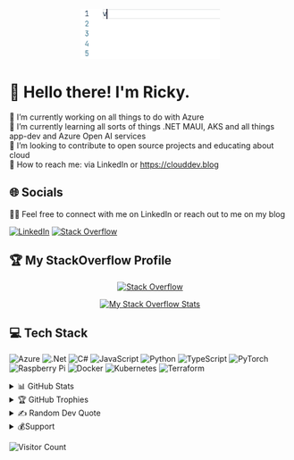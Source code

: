 <p align='center'>
  <img src='https://github.com/Ricky-G/Ricky-G/raw/main/CodeAnimation_New.gif' width='250' height='90' alt='GIF'>
</p>

# 💫 Hello there! I'm Ricky.

🔭 I’m currently working on all things to do with Azure 
<br>
👯 I’m currently learning all sorts of things .NET MAUI, AKS and all things app-dev and Azure Open AI services
<br>
🤝 I’m looking to contribute to open source projects and educating about cloud
<br>
🌱 How to reach me: via LinkedIn or https://clouddev.blog  <br>

## 🌐 **Socials**

👍🏻 Feel free to connect with me on LinkedIn or reach out to me on my blog

<div align='left'>

[![LinkedIn](https://img.shields.io/badge/linkedin-%230077B5.svg?style=for-the-badge&logo=linkedin&logoColor=white)](https://linkedin.com/in/rickygummadi) 
[![Stack Overflow](https://img.shields.io/badge/-Stackoverflow-FE7A16?style=for-the-badge&logo=stack-overflow&logoColor=white)](https://stackoverflow.com/users/441914)

</div>

## 🏆 **My StackOverflow Profile**

<div align='center'>

[![Stack Overflow](https://img.shields.io/badge/-Stackoverflow-FE7A16?style=for-the-badge&logo=stack-overflow&logoColor=white)](https://stackoverflow.com/users/441914)

[![My Stack Overflow Stats](https://so-stats-kurt-liao.vercel.app/api?user=441914)](https://stackoverflow.com/users/441914/ricky-g)

</div>

## 💻 **Tech Stack**

![Azure](https://img.shields.io/badge/azure-%230072C6.svg?style=for-the-badge&logo=azure-devops&logoColor=white) 
![.Net](https://img.shields.io/badge/.NET-5C2D91?style=for-the-badge&logo=.net&logoColor=white) 
![C#](https://img.shields.io/badge/c%23-%23239120.svg?style=for-the-badge&logo=c-sharp&logoColor=white)
![JavaScript](https://img.shields.io/badge/javascript-%23323330.svg?style=for-the-badge&logo=javascript&logoColor=%23F7DF1E)
![Python](https://img.shields.io/badge/python-3670A0?style=for-the-badge&logo=python&logoColor=ffdd54) 
![TypeScript](https://img.shields.io/badge/typescript-%23007ACC.svg?style=for-the-badge&logo=typescript&logoColor=white) 
![PyTorch](https://img.shields.io/badge/PyTorch-%23EE4C2C.svg?style=for-the-badge&logo=PyTorch&logoColor=white) 
![Raspberry Pi](https://img.shields.io/badge/-RaspberryPi-C51A4A?style=for-the-badge&logo=Raspberry-Pi) 
![Docker](https://img.shields.io/badge/docker-%230db7ed.svg?style=for-the-badge&logo=docker&logoColor=white) 
![Kubernetes](https://img.shields.io/badge/kubernetes-%23326ce5.svg?style=for-the-badge&logo=kubernetes&logoColor=white)
![Terraform](https://img.shields.io/badge/terraform-%235835CC.svg?style=for-the-badge&logo=terraform&logoColor=white)

<details>
  <summary>📊 GitHub Stats </summary>  

<div align='center'>

![](http://github-profile-summary-cards.vercel.app/api/cards/profile-details?username=ricky-g&theme=monokai)
<br/>
![](http://github-profile-summary-cards.vercel.app/api/cards/stats?username=ricky-g&theme=monokai)
![](http://github-profile-summary-cards.vercel.app/api/cards/productive-time?username=ricky-g&theme=monokai&utcOffset=8)
<br>
![](https://github-readme-stats.vercel.app/api/top-langs/?username=ricky-g&show_icons=true&theme=radical&hide_border=true&cache_seconds=3600&langs_count=50)

</div>

</details>

<details>
  <summary>🏆 GitHub Trophies</summary>  

![](https://github-profile-trophy.vercel.app/?username=ricky-g&theme=flat&no-frame=false&no-bg=false&margin-w=4)

</details>

<details>
  <summary>✍️ Random Dev Quote</summary>  
<div align='center'>

  ![](https://quotes-github-readme.vercel.app/api?type=horizontal&theme=monokai)

</div>
</details>

<details>
  <summary>💰Support</summary>  
  👍🏻 If you appreciate what I do and wish to support my work, you can consider by

<div align='left'>

[![BuyMeACoffee](https://img.shields.io/badge/Buy%20Me%20a%20Coffee-ffdd00?style=for-the-badge&logo=buy-me-a-coffee&logoColor=black)](https://buymeacoffee.com/rickygummaT)

</div>
</details>

![Visitor Count](https://profile-counter.glitch.me/ricky-g/count.svg)
